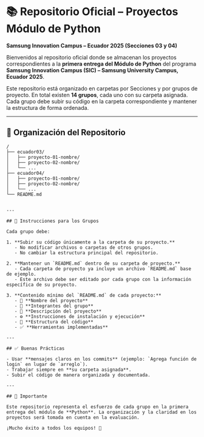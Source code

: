 # 📚 Repositorio Oficial – Proyectos Módulo de Python  
**Samsung Innovation Campus – Ecuador 2025 (Secciones 03 y 04)**

Bienvenidos al repositorio oficial donde se almacenan los proyectos correspondientes a la **primera entrega del Módulo de Python** del programa **Samsung Innovation Campus (SIC) – Samsung University Campus, Ecuador 2025**.

Este repositorio está organizado en carpetas por Secciones y por grupos de proyecto. En total existen **14 grupos**, cada uno con su carpeta asignada. Cada grupo debe subir su código en la carpeta correspondiente y mantener la estructura de forma ordenada.

---

## 📂 Organización del Repositorio

```plaintext
/
├── ecuador03/
│   ├── proyecto-01-nombre/
│   ├── proyecto-02-nombre/
│   └── ...
├── ecuador04/
│   ├── proyecto-01-nombre/
│   ├── proyecto-02-nombre/
│   └── ...
└── README.md


---

## 📝 Instrucciones para los Grupos

Cada grupo debe:

1. **Subir su código únicamente a la carpeta de su proyecto.**
   - No modificar archivos o carpetas de otros grupos.  
   - No cambiar la estructura principal del repositorio.  

2. **Mantener un `README.md` dentro de su carpeta de proyecto.**
   - Cada carpeta de proyecto ya incluye un archivo `README.md` base de ejemplo.  
   - Este archivo debe ser editado por cada grupo con la información específica de su proyecto.  

3. **Contenido mínimo del `README.md` de cada proyecto:**
   - 📌 **Nombre del proyecto**  
   - 👥 **Integrantes del grupo**  
   - 📝 **Descripción del proyecto**  
   - ⚙️ **Instrucciones de instalación y ejecución**  
   - 📂 **Estructura del código**   
   - ✅ **Herramientas implementadas**  

---

## ✅ Buenas Prácticas

- Usar **mensajes claros en los commits** (ejemplo: `Agrega función de login` en lugar de `arreglo`).
- Trabajar siempre en **su carpeta asignada**.  
- Subir el código de manera organizada y documentada.   

---

## 📢 Importante

Este repositorio representa el esfuerzo de cada grupo en la primera entrega del módulo de **Python**. La organización y la claridad en los proyectos será tomada en cuenta en la evaluación.  

¡Mucho éxito a todos los equipos! 🚀  
